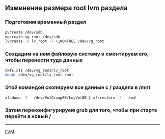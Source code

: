 ## Изменение размера root lvm раздела

### Подготовим временный раздел 

```bash
pvcreate /dev/sdb
vgcreate vg_root /dev/sdb
lvcreate -n lv_root -l +100%FREE /dev/vg_root
```

### Создадим на нем файловую систему и смонтируем его, чтобы перенести туда данные

```bash
mkfs.xfs /dev/vg_root/lv_root
mount /dev/vg_root/lv_root /mnt
```

### Этой командой скопируем все данные с / раздела в /mnt

```bash
xfsdump -J - /dev/VolGroup00/LogVol00 | xfsrestore -J - /mnt
```

### Затем переконфигурируем grub для того, чтобы при старте перейти в новый /


***
[LVM](/tags/LVM.md)
